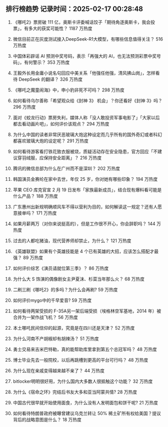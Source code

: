 
## 排行榜趋势 记录时间：2025-02-17 00:28:48
  
  1. 《哪吒2》票房破 111 亿，奥斯卡评委喊话饺子「期待角逐奥斯卡，我会投票」，有多大的获奖可能性？ 1187 万热度
    
  2. 微信目前正在灰度测试接入DeepSeek-R1大模型，有哪些信息值得关注？ 516 万热度
    
  3. 中国体彩辟谣 AI 预测中奖号码，表示「再强大的 AI，也无法预测彩票中奖号码」，有何警示？ 353 万热度
    
  4. 王毅外长用金庸小说名句回应中美关系「他强任他强，清风拂山岗」，怎样看待 DeepSeek 的翻译？ 326 万热度
    
  5. 《哪吒之魔童闹海》中，申小豹非死不可吗？ 298 万热度
    
  6. 如何看待乌尔善称「希望观众给《封神 3》 机会」？你还看好《封神 3》吗？ 296 万热度
    
  7. 面对《蛟龙行动》票房失利，媒体人称「没人敢投资军事电影了」「大家以后都去看动画片吧」，如何评价该观点？ 294 万热度
    
  8. 为什么中国的读者非常厌恶玻璃大炮这种设定而几乎所有的国外奇幻或者科幻都喜欢玻璃大炮的设定呢？ 291 万热度
    
  9. 如何看待游客看打铁花致衣服被烧，质疑活动存在安全隐患，官方回应「不建议穿羽绒服，应保持安全距离」？ 216 万热度
    
  10. 腾讯的微信总部为什么在广州而不是深圳？ 202 万热度
    
  11. 韩国演员金赛纶在家中去世，年仅 25 岁，你对她有哪些印象？ 194 万热度
    
  12. 苹果 CEO 库克官宣 2 月 19 日发布「家族最新成员」，结合现有爆料看可能是什么产品？ 188 万热度
    
  13. 广东惠州出新规明确顺风车不得以营利为目的，如何解读这一规定？还有人愿意接单吗？ 171 万热度
    
  14. 如果月薪两万（对你来说挺高的），但是工作很不开心，你会辞职吗？ 144 万热度
    
  15. 过去的人都吃猪油，现代营养师却禁止，为什么？ 121 万热度
    
  16. 《英雄联盟》如果有个英雄技能是 4 个已有英雄的大招，应该怎么搭配才最强？ 89 万热度
    
  17. 如何评价综艺《演员请就位第三季》？ 86 万热度
    
  18. 为什么大 S 饰演的偶像剧女主尹夏沫、杉菜当年那么火？ 68 万热度
    
  19. 二刷三刷《哪吒2》的多吗？为什么会再刷? 59 万热度
    
  20. 如何评价mygo中的千早爱音? 59 万热度
    
  21. 如何看待两架受损的 F-35A另一架后端受损（埃格林空军基地，2014 年）被合并为一架作战飞机？ 56 万热度
    
  22. 本土哪吒民间信仰的起源，究竟是在四川还是天津？ 52 万热度
    
  23. 为什么河南不产胡椒却有胡辣汤？ 51 万热度
    
  24. 勇士交易来吉米巴特勒，真的能帮助库里拿到第五个总冠军吗？ 48 万热度
    
  25. 博士毕业先去一般院校，以后再跳槽到更高的平台可行吗？ 48 万热度
    
  26. 为什么现在亲戚变得越来越不亲了？ 44 万热度
    
  27. bitlocker明明很好用，为什么国内大多数人很抵触这个功能？ 32 万热度
    
  28. 为什么《宿命之环》完结后书友大多和亚当阿蒙共情? 28 万热度
    
  29. 中国古代很早就开始使用面食，为什么没有人发明面包和饼干呢? 21 万热度
    
  30. 如何看待特朗普政府被曝曾建议乌克兰转让 50% 稀土矿所有权给美国？提议背后的战略意图是什么？ 18 万热度
    
